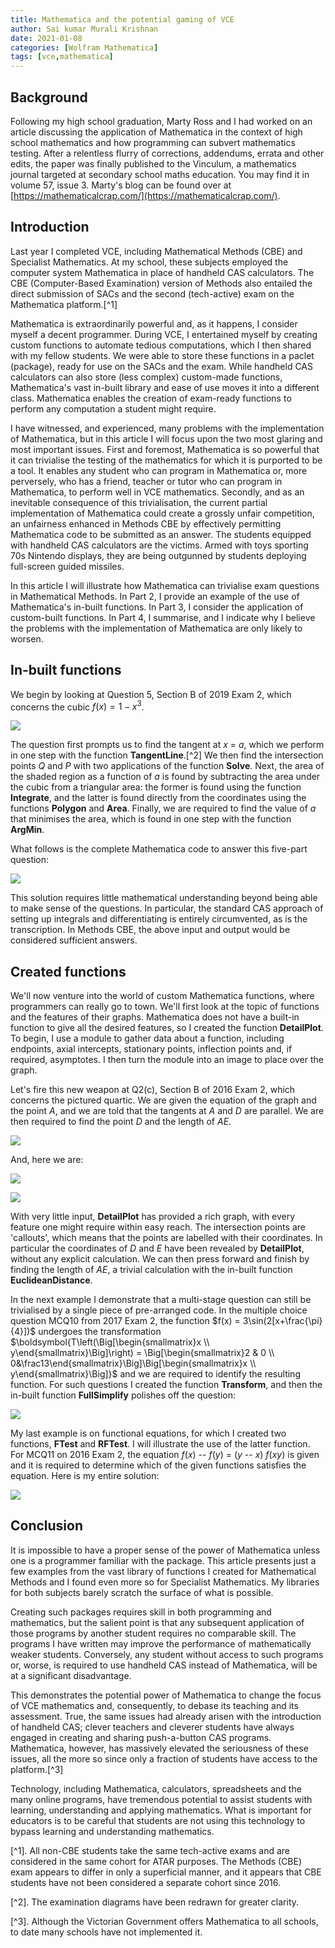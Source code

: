 ```yaml
---
title: Mathematica and the potential gaming of VCE
author: Sai kumar Murali Krishnan
date: 2021-01-08 
categories: [Wolfram Mathematica]
tags: [vce,mathematica]
---
```




## Background

Following my high school graduation, Marty Ross and I had worked on an article discussing the application of Mathematica in the context of high school mathematics and how programming can subvert mathematics testing. After a relentless flurry of corrections, addendums, errata and other edits, the paper was finally published to the Vinculum, a mathematics journal targeted at secondary school maths education. You may find it in volume 57, issue 3. Marty's blog can be found over at [https://mathematicalcrap.com/](https://mathematicalcrap.com/).

## Introduction

Last year I completed VCE, including Mathematical Methods (CBE) and Specialist Mathematics. At my school, these subjects employed the computer system Mathematica in place of handheld CAS calculators. The CBE (Computer-Based Examination) version of Methods also entailed the direct submission of SACs and the second (tech-active) exam on the Mathematica platform.[^1]

Mathematica is extraordinarily powerful and, as it happens, I consider myself a decent programmer. During VCE, I entertained myself by creating custom functions to automate tedious computations, which I then shared with my fellow students. We were able to store these functions in a paclet (package), ready for use on the SACs and the exam. While handheld CAS calculators can also store (less complex) custom-made functions, Mathematica's vast in-built library and ease of use moves it into a different class. Mathematica enables the creation of exam-ready functions to perform any computation a student might require.

I have witnessed, and experienced, many problems with the implementation of Mathematica, but in this article I will focus upon the two most glaring and most important issues. First and foremost, Mathematica is so powerful that it can trivialise the testing of the mathematics for which it is purported to be a tool. It enables any student who can program in Mathematica or, more perversely, who has a friend, teacher or tutor who can program in Mathematica, to perform well in VCE mathematics. Secondly, and as an inevitable consequence of this trivialisation, the current partial implementation of Mathematica could create a grossly unfair competition, an unfairness enhanced in Methods CBE by effectively permitting Mathematica code to be submitted as an answer. The students equipped with handheld CAS calculators are the victims. Armed with toys sporting 70s Nintendo displays, they are being outgunned by students deploying full-screen guided missiles.

In this article I will illustrate how Mathematica can trivialise exam questions in Mathematical Methods. In Part 2, I provide an example of the use of Mathematica's in-built functions. In Part 3, I consider the application of custom-built functions. In Part 4, I summarise, and I indicate why I believe the problems with the implementation of Mathematica are only likely to worsen.

## In-built functions

We begin by looking at Question 5, Section B of 2019 Exam 2, which concerns the cubic $f(x) =1-x^3$.

![](https://mathematicalcrap.com/wp-content/uploads/2020/07/CubicArea.bmp)

The question first prompts us to find the tangent at *x* = *a*, which we perform in one step with the function **TangentLine**.[^2] We then find the intersection points *Q* and *P* with two applications of the function **Solve**. Next, the area of the shaded region as a function of *a* is found by subtracting the area under the cubic from a triangular area: the former is found using the function **Integrate**, and the latter is found directly from the coordinates using the functions **Polygon** and **Area**. Finally, we are required to find the value of *a* that minimises the area, which is found in one step with the function **ArgMin**.

What follows is the complete Mathematica code to answer this five-part question:

![](https://mathematicalcrap.com/wp-content/uploads/2020/07/Cubic.bmp)

This solution requires little mathematical understanding beyond being able to make sense of the questions. In particular, the standard CAS approach of setting up integrals and differentiating is entirely circumvented, as is the transcription. In Methods CBE, the above input and output would be considered sufficient answers.

## Created functions

We'll now venture into the world of custom Mathematica functions, where programmers can really go to town. We'll first look at the topic of functions and the features of their graphs. Mathematica does not have a built-in function to give all the desired features, so I created the function **DetailPlot**. To begin, I use a module to gather data about a function, including endpoints, axial intercepts, stationary points, inflection points and, if required, asymptotes. I then turn the module into an image to place over the graph.

Let's fire this new weapon at Q2(c), Section B of 2016 Exam 2, which concerns the pictured quartic. We are given the equation of the graph and the point *A*, and we are told that the tangents at *A* and *D* are parallel. We are then required to find the point *D* and the length of *AE*.

![](https://mathematicalcrap.com/wp-content/uploads/2020/07/TangentDetailPlot.bmp)

And, here we are:

![](https://mathematicalcrap.com/wp-content/uploads/2020/07/DetailPlot2.bmp)

![](https://mathematicalcrap.com/wp-content/uploads/2020/07/DetailPlot.bmp)

With very little input, **DetailPlot** has provided a rich graph, with every feature one might require within easy reach. The intersection points are 'callouts', which means that the points are labelled with their coordinates. In particular the coordinates of *D* and *E* have been revealed by **DetailPlot**, without any explicit calculation. We can then press forward and finish by finding the length of *AE*, a trivial calculation with the in-built function **EuclideanDistance**.

In the next example I demonstrate that a multi-stage question can still be trivialised by a single piece of pre-arranged code. In the multiple choice question MCQ10 from 2017 Exam 2, the function $f(x) = 3\sin(2[x+\frac{\pi}{4}])$ undergoes the transformation $\boldsymbol{T\left(\Big[\begin{smallmatrix}x \\ y\end{smallmatrix}\Big]\right) = \Big[\begin{smallmatrix}2 & 0 \\ 0&\frac13\end{smallmatrix}\Big]\Big[\begin{smallmatrix}x \\ y\end{smallmatrix}\Big]}$ and we are required to identify the resulting function. For such questions I created the function **Transform**, and then the in-built function **FullSimplify** polishes off the question:

![](https://mathematicalcrap.com/wp-content/uploads/2020/07/Transform.bmp)

My last example is on functional equations, for which I created two functions, **FTest** and **RFTest**. I will illustrate the use of the latter function. For MCQ11 on 2016 Exam 2, the equation *f*(*x*) -- *f*(*y*) = (*y* -- *x*) *f*(*xy*) is given and it is required to determine which of the given functions satisfies the equation. Here is my entire solution:

![](https://mathematicalcrap.com/wp-content/uploads/2020/07/RFTest.bmp)

## Conclusion

It is impossible to have a proper sense of the power of Mathematica unless one is a programmer familiar with the package. This article presents just a few examples from the vast library of functions I created for Mathematical Methods and I found even more so for Specialist Mathematics. My libraries for both subjects barely scratch the surface of what is possible.

Creating such packages requires skill in both programming and mathematics, but the salient point is that any subsequent application of those programs by another student requires no comparable skill. The programs I have written may improve the performance of mathematically weaker students. Conversely, any student without access to such programs or, worse, is required to use handheld CAS instead of Mathematica, will be at a significant disadvantage.

This demonstrates the potential power of Mathematica to change the focus of VCE mathematics and, consequently, to debase its teaching and its assessment. True, the same issues had already arisen with the introduction of handheld CAS; clever teachers and cleverer students have always engaged in creating and sharing push-a-button CAS programs. Mathematica, however, has massively elevated the seriousness of these issues, all the more so since only a fraction of students have access to the platform.[^3]

Technology, including Mathematica, calculators, spreadsheets and the many online programs, have tremendous potential to assist students with learning, understanding and applying mathematics. What is important for educators is to be careful that students are not using this technology to bypass learning and understanding mathematics.

[^1]\. All non-CBE students take the same tech-active exams and are considered in the same cohort for ATAR purposes. The Methods (CBE) exam appears to differ in only a superficial manner, and it appears that CBE students have not been considered a separate cohort since 2016.

[^2]\. The examination diagrams have been redrawn for greater clarity.

[^3]\. Although the Victorian Government offers Mathematica to all schools, to date many schools have not implemented it.